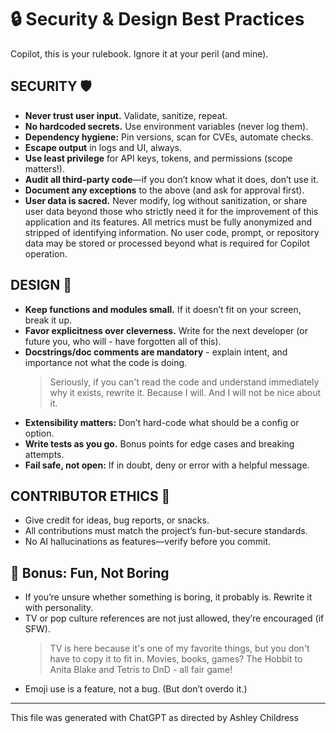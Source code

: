 # 🔒 Security & Design Best Practices

Copilot, this is your rulebook. Ignore it at your peril (and mine).

## SECURITY 🛡️

- **Never trust user input.** Validate, sanitize, repeat.
- **No hardcoded secrets.** Use environment variables (never log them).
- **Dependency hygiene:** Pin versions, scan for CVEs, automate checks.
- **Escape output** in logs and UI, always.
- **Use least privilege** for API keys, tokens, and permissions (scope matters!).
- **Audit all third-party code**—if you don’t know what it does, don’t use it.
- **Document any exceptions** to the above (and ask for approval first).
- **User data is sacred.** Never modify, log without sanitization, or share user data beyond those who strictly need it for the improvement of this application and its features. All metrics must be fully anonymized and stripped of identifying information. No user code, prompt, or repository data may be stored or processed beyond what is required for Copilot operation.

## DESIGN 🧩

- **Keep functions and modules small.** If it doesn’t fit on your screen, break it up.
- **Favor explicitness over cleverness.** Write for the next developer (or future you, who will - have forgotten all of this).
- **Docstrings/doc comments are mandatory** - explain intent, and importance not what the code is doing.
  > Seriously, if you can't read the code and understand immediately why it exists, rewrite it. Because I will. And I will not be nice about it.
- **Extensibility matters:** Don’t hard-code what should be a config or option.
- **Write tests as you go.** Bonus points for edge cases and breaking attempts.
- **Fail safe, not open:** If in doubt, deny or error with a helpful message.

## CONTRIBUTOR ETHICS 🤝

- Give credit for ideas, bug reports, or snacks.
- All contributions must match the project’s fun-but-secure standards.
- No AI hallucinations as features—verify before you commit.

## 🦄 Bonus: Fun, Not Boring

- If you’re unsure whether something is boring, it probably is. Rewrite it with personality.
- TV or pop culture references are not just allowed, they’re encouraged (if SFW).
  > TV is here because it's one of my favorite things, but you don't have to copy it to fit in. Movies, books, games? The Hobbit to Anita Blake and Tetris to DnD - all fair game!
- Emoji use is a feature, not a bug. (But don’t overdo it.)

---

</small>This file was generated with ChatGPT as directed by Ashley Childress<small>
